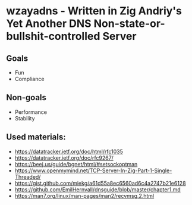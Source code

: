 # wzayadns - Written in Zig Andriy's Yet Another DNS Non-state-or-bullshit-controlled Server

## Goals
* Fun
* Compliance

## Non-goals
* Performance
* Stability

## Used materials:
* https://datatracker.ietf.org/doc/html/rfc1035
* https://datatracker.ietf.org/doc/rfc9267/
* https://beej.us/guide/bgnet/html/#setsockoptman
* https://www.openmymind.net/TCP-Server-In-Zig-Part-1-Single-Threaded/
* https://gist.github.com/miekg/a61d55a8ec6560ad6c4a2747b21e6128
* https://github.com/EmilHernvall/dnsguide/blob/master/chapter1.md
* https://man7.org/linux/man-pages/man2/recvmsg.2.html

